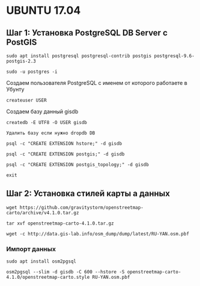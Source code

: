 # UBUNTU 17.04
## Шаг 1: Установка PostgreSQL DB Server с PostGIS

```
sudo apt install postgresql postgresql-contrib postgis postgresql-9.6-postgis-2.3
```

```
sudo -u postgres -i
```

Создаем пользователя PostgreSQL с именем от которого работаете в Убунту
```
createuser USER
```

Создаем базу данный gisdb

```
createdb -E UTF8 -O USER gisdb

Удалить базу если нужно dropdb DB
```

```
psql -c "CREATE EXTENSION hstore;" -d gisdb

psql -c "CREATE EXTENSION postgis;" -d gisdb

psql -c "CREATE EXTENSION postgis_topology;" -d gisdb

exit
```
## Шаг 2: Установка стилей карты а данных

```
wget https://github.com/gravitystorm/openstreetmap-carto/archive/v4.1.0.tar.gz

tar xvf openstreetmap-carto-4.1.0.tar.gz

wget -c http://data.gis-lab.info/osm_dump/dump/latest/RU-YAN.osm.pbf
```

### Импорт данных 

```
sudo apt install osm2pgsql

osm2pgsql --slim -d gisdb -C 600 --hstore -S openstreetmap-carto-4.1.0/openstreetmap-carto.style RU-YAN.osm.pbf
```